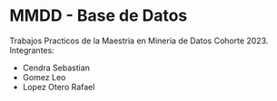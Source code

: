 # MMDD - Base de Datos
Trabajos Practicos de la Maestria en Mineria de Datos Cohorte 2023.
Integrantes:
<ul>
<li>Cendra Sebastian</li>
<li>Gomez Leo</li>
  <li>Lopez Otero Rafael</li>
</ul>
